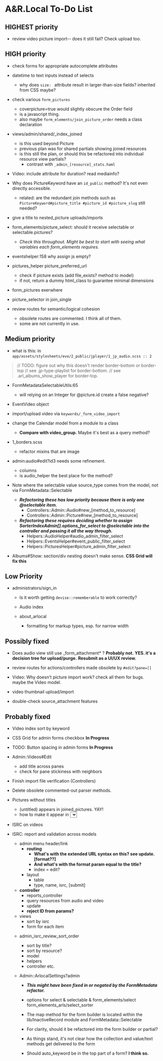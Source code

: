 # A&R.Local To-Do List


## HIGHEST priority

- review video picture import-- does it still fail? Check upload too.


## HIGH priority

- check forms for appropriate autocomplete attributes

- datetime to text inputs instead of selects
  - why does `size: ` attribute result in larger-than-size fields? inherited from CSS maybe?

- check various `form_pictures`
  - coverpicture=true would slightly obscure the Order field
  - is a javascript thing.
  - also maybe `form_elements/join_picture_order` needs a class declaration

- views/admin/shared/_index_joined
  - is this used beyond Picture
  - previous plan was for shared partials showing joined resources
  - is this still the plan, or should this be refactored into individual resource view partials?
    - contrast with `_admin_[resource]_stats.haml`

- Video: include attribute for duration? read mediainfo?

- Why does PictureKeyword have an `id_public` method? It's not even directly accessible.
  - related: are the redundant join methods such as `PictureKeyword#picture_title #picture_id #picture_slug` still needed?

- give a title to nested_picture uploads/imports

- form_elements/picture_select: should it receive selectable or selectable.pictures?
  - _Check this throughout. Might be best to start with seeing what variables each form_elements requires._

- eventshelper:158 why assign js empty?

- pictures_helper picture_preferred_url
  - check if picture exists (add file_exists? method to model)
  - if not, return a dummy html_class to guarantee minimal dimensions
- form_pictures exerwhere
- picture_selector in join_single

- review routes for semantic/logical cohesion
  - obsolete routes are commented. I think all of them.
  - some are not currently in use.


## Medium priority

- what is this: in `app/assets/stylesheets/evo/2_public/jplayer/1_jp_audio.scss :: 2`
> // TODO: figure out why this doesn't render border-bottom or border-top
> // see .jp-type-playlist for border-bottom.
> // see .arl_albums_show_player for border-top.
>

- FormMetadataSelectableUtils:65
  - will relying on an Integer for @picture.id create a false negative?

- EventVideo object

- import/upload video via `keywords/_form_video_import`

- change the Calendar model from a module to a class
  - **Compare with video_group.** Maybe it's best as a query method?

- 1_borders.scss
  - refactor mixins that are image

- admin:audio#edit?id3 needs some refinement.
  - columns
  - is audio_helper the best place for the method?

+ Note where the selectable value source_type comes from the model, not via FormMetadata::Selectable
  - ***Refactoring these has low priority because there is only one @selectable item.***
    - Controllers::Admin::Audio#new_[method_to_resource]
    - Controllers::Admin::Picture#new_[method_to_resource]
  - ***Refactoring these requires deciding whether to assign SorterIndexAdmin[].options_for_select to @selectable into the controller and passing it all the way through.***
    - Helpers::AudioHelper#audio_admin_filter_select
    - Helpers::EventsHelper#event_public_filter_select
    - Helpers::PicturesHelper#picture_admin_filter_select

+ Albums#Show: section/div nesting doesn't make sense. **CSS Grid will fix this**


## Low Priority

- administrators/sign_in
  - Is it worth getting `devise::rememberable` to work correctly?

  - Audio index
  - about_arlocal
    - formatting for markup types, esp. for narrow width


## Possibly fixed

- Does audio view still use _form_attachment* ? **Probably not.**
  **YES. it's a decision tree for upload/purge.**
  **Resubmit as a UI/UX review.**

- review routes for actions/controllers made obsolete by `#edit?pane=[]`
- Video: Why doesn't picture import work? check all them for bugs. maybe the Video model.
+ video thumbnail upload/import
- double-check source_attachment features


## Probably fixed

- Video index sort by keyword
+ CSS Grid for admin forms checkbox **In Progress**
- TODO: Button spacing in admin forms **In Progress**

- Admin::Videos#Edit
  - add title across panes
  - check for pane stickiness with neighbors

- Finish import file verification (Controllers)

- Delete obsolete commented-out parser methods.

- Pictures without titles
  - (untitled) appears in joined_pictures. YAY!
  - how to make it appear in <select> options?
    - start w/ `QueryPictures.options_for_select_admin_with_nil`
      - `all_pictures.sort_by{ |p| p.title_without_markup.downcase }`
    - `views/form_elements/picture_select`
      - `picture_options_for_select(selectable.pictures, form)`
    - helpers/picture_helper:127
      -           picture.title_without_markup,
      - **should be picture.title**
      - Picture model had previously been retrofitted to allow this. Looks OK to change.
      - but should the method be called `title_for_select`?

- ISRC on videos

- ISRC: report and validation across models
  * admin menu header/link
    - **routing**
      - **What's with the extended URL syntax on this? see update.[format??]**
      - **And what's with the format param equal to the title?**
      * index = edit?
    * layout
      * table
      * type, name, isrc, [submit]
  - **controller**
    * reports_controller
    * query resources from audio and video
    * update
    - **reject ID from params?**
  * views
    * sort by isrc
    * form for each item
  - admin_isrc_review_sort_order
    - sort by title?
    - sort by resource?
    - model
    - helpers
    - controller etc.

  - Admin::ArlocalSettings?admin
    - ***This might have been fixed in or negated by the FormMetadata refactor.***
    - options for select & selectable & form_elements/select form_elements_arls/select_sorter
    - The map method for the form builder is located within the lib/InactiveRecord module and FormMetadata::Selectable
    - For clarity, should it be refactored into the form builder or partial?
    - As things stand, it's not clear how the collection and value/text methods get delivered to the form


    - Should auto_keyword be in the top part of a form? **I think so.**
